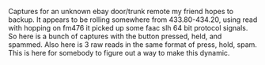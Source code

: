 Captures for an unknown ebay door/trunk remote my friend hopes to backup. It appears to be rolling somewhere from 433.80-434.20, using read with hopping on fm476 it picked up some faac slh 64 bit protocol signals. So here is a bunch of captures with the button pressed, held, and spammed. Also here is 3 raw reads in the same format of press, hold, spam. This is here for somebody to figure out a way to make this dynamic.
